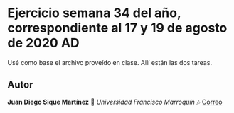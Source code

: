# Ejercicio semana 34 del año, correspondiente al 17 y 19 de agosto de 2020 AD
 Usé como base el archivo proveído en clase. Allí están las dos tareas.


## Autor

**Juan Diego Sique Martínez** :musical_keyboard: *Universidad Francisco Marroquín* :notes: [Correo](juandiegosique@ufm.edu)